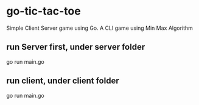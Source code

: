 # go-tic-tac-toe
Simple Client Server game using Go. A CLI game using Min Max Algorithm

## run Server first, under server folder
go run main.go

## run client, under client folder
go run main.go

